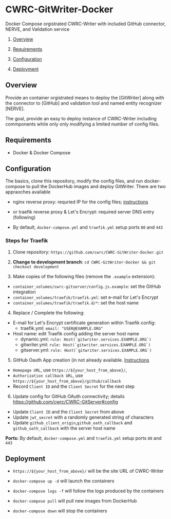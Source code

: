 # CWRC-GitWriter-Docker

Docker Compose orgistrated CWRC-Writer with included GitHub connector, NERVE, and Validation service

1. [Overview](#overview)

2. [Requirements](#requirements)

3. [Configuration](#configuration)

4. [Deployment](#deployment)

## Overview

Provide an container orgistrated means to deploy the [GitWriter] along with the connector to [GitHub] and validation tool and named entity recognizer [NERVE].

The goal, provide an easy to deploy instance of CWRC-Writer including commponents while only only modifying a limited number of config files.

## Requirements

- Docker & Docker Compose

## Configuration

The basics, clone this repository, modify the config files, and run docker-compose to pull the DockerHub images and deploy GitWriter. There are two appraoches available

- nginx reverse proxy: requried IP for the config files; [instructions](https://gitlab.dh.tamu.edu/bptarpley/CWRC-GitDocker/tree/master)

- or traefik reverse proxy & Let's Encrypt: required server DNS entry (following)
- By default, `docker-compose.yml` and `traefik.yml` setup ports `80` and `443`
  
### Steps for Traefik

1. Clone repository: `https://github.com/cwrc/CWRC-GitWriter-Docker.git`

2. **Change to development branch**: `cd CWRC-GitWriter-Docker && git checkout development`

3. Make copies of the following files (remove the `.example` extension):

- `container_volumes/cwrc-gitserver/config.js.example`: set the GitHub integration
- `container_volumes/traefik/traefik.yml`: set e-mail for Let's Encrypt
- `container_volumes/traefik/traefik.d/*`: set the host name

4. Replace / Complete the following:

- E-mail for Let's Encrypt certificate generation within Traefik config:
  - traefik.yml: `email: "USER@EXAMPLE.ORG"`
- Host name: edit Traefik config adding the server host name
  - dynamic.yml: ``rule: Host(`gitwriter.services.EXAMPLE.ORG`)``
  - gitwriter.yml: ``rule: Host(`gitwriter.services.EXAMPLE.ORG`)``
  - gitserver.yml: ``rule: Host(`gitwriter.services.EXAMPLE.ORG`)``

5. GitHub Oauth App creation (in not already available. [Instructions](https://developer.github.com/apps/building-oauth-apps/creating-an-oauth-app/)

- `Homepage URL`, use `https://${your_host_from_above}/`,
- `Authorization callback URL`, use `https://${your_host_from_above}/github/callback`
- Record `Client ID` and the `Client Secret` for the next step

6. Update config for GitHub OAuth connectivity; details <https://github.com/cwrc/CWRC-GitServer#config>

- Update `Client ID` and the `Client Secret` from above
- Update `jwt_secret` with a randomly generated string of characters
- Update `github_client_origin`,`github_oath_callback` and `github_oath_callback` with the server host name

**Ports:** By default, `docker-compose.yml` and `traefik.yml` setup ports `80` and `443`

## Deployment

- `https://${your_host_from_above}/` will be the site URL of CWRC-Writer

- `docker-compose up -d` will launch the containers

- `docker-compose logs -f` will follow the logs produced by the containers

- `docker-compose pull` will pull new images from DockerHub

- `docker-compose down` will stop the containers
